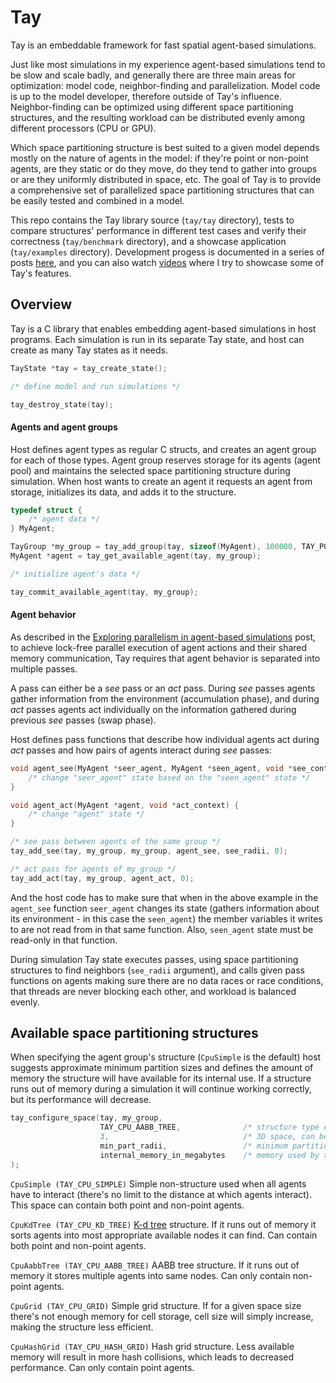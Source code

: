 # Tay

Tay is an embeddable framework for fast spatial agent-based simulations.

Just like most simulations in my experience agent-based simulations tend to be slow and scale badly, and generally there are three main areas for optimization: model code, neighbor-finding and parallelization. Model code is up to the model developer, therefore outside of Tay's influence. Neighbor-finding can be optimized using different space partitioning structures, and the resulting workload can be distributed evenly among different processors (CPU or GPU).

Which space partitioning structure is best suited to a given model depends mostly on the nature of agents in the model: if they're point or non-point agents, are they static or do they move, do they tend to gather into groups or are they uniformly distributed in space, etc. The goal of Tay is to provide a comprehensive set of parallelized space partitioning structures that can be easily tested and combined in a model.

This repo contains the Tay library source (`tay/tay` directory), tests to compare structures' performance in different test cases and verify their correctness (`tay/benchmark` directory), and a showcase application (`tay/examples` directory). Development progess is documented in a series of posts [here](https://bcace.github.io), and you can also watch [videos](https://www.youtube.com/watch?v=DD93xIQqz5s) where I try to showcase some of Tay's features.

## Overview

Tay is a C library that enables embedding agent-based simulations in host programs. Each simulation is run in its separate Tay state, and host can create as many Tay states as it needs.

```C
TayState *tay = tay_create_state();

/* define model and run simulations */

tay_destroy_state(tay);
```

#### Agents and agent groups

Host defines agent types as regular C structs, and creates an agent group for each of those types. Agent group reserves storage for its agents (agent pool) and maintains the selected space partitioning structure during simulation. When host wants to create an agent it requests an agent from storage, initializes its data, and adds it to the structure.

```C
typedef struct {
    /* agent data */
} MyAgent;

TayGroup *my_group = tay_add_group(tay, sizeof(MyAgent), 100000, TAY_POINT);
MyAgent *agent = tay_get_available_agent(tay, my_group);

/* initialize agent's data */

tay_commit_available_agent(tay, my_group);
```

#### Agent behavior

As described in the [Exploring parallelism in agent-based simulations](https://bcace.github.io/ochre.html) post, to achieve lock-free parallel execution of agent actions and their shared memory communication, Tay requires that agent behavior is separated into multiple passes.

A pass can either be a *see* pass or an *act* pass. During *see* passes agents gather information from the environment (accumulation phase), and during *act* passes agents act individually on the information gathered during previous *see* passes (swap phase).

Host defines pass functions that describe how individual agents act during *act* passes and how pairs of agents interact during *see* passes:

```C
void agent_see(MyAgent *seer_agent, MyAgent *seen_agent, void *see_context) {
    /* change "seer_agent" state based on the "seen_agent" state */
}

void agent_act(MyAgent *agent, void *act_context) {
    /* change "agent" state */
}

/* see pass between agents of the same group */
tay_add_see(tay, my_group, my_group, agent_see, see_radii, 0);

/* act pass for agents of my_group */
tay_add_act(tay, my_group, agent_act, 0);
```

And the host code has to make sure that when in the above example in the `agent_see` function `seer_agent` changes its state (gathers information about its environment - in this case the `seen_agent`) the member variables it writes to are not read from in that same function. Also, `seen_agent` state must be read-only in that function.

During simulation Tay state executes passes, using space partitioning structures to find neighbors (`see_radii` argument), and calls given pass functions on agents making sure there are no data races or race conditions, that threads are never blocking each other, and workload is balanced evenly.

## Available space partitioning structures

When specifying the agent group's structure (`CpuSimple` is the default) host suggests approximate minimum partition sizes and defines the amount of memory the structure will have available for its internal use. If a structure runs out of memory during a simulation it will continue working correctly, but its performance will decrease.

```C
tay_configure_space(tay, my_group,
                    TAY_CPU_AABB_TREE,              /* structure type enum */
                    3,                              /* 3D space, can be 1, 2, 3 or 4 dimensions */
                    min_part_radii,                 /* minimum partition sizes for each dimension (float4) */
                    internal_memory_in_megabytes    /* memory used by the structure, more memory generally means faster structure */
);
```

`CpuSimple (TAY_CPU_SIMPLE)` Simple non-structure used when all agents have to interact (there's no limit to the distance at which agents interact). This space can contain both point and non-point agents.

`CpuKdTree (TAY_CPU_KD_TREE)` [K-d tree](https://en.wikipedia.org/wiki/K-d_tree) structure. If it runs out of memory it sorts agents into most appropriate available nodes it can find. Can contain both point and non-point agents.

`CpuAabbTree (TAY_CPU_AABB_TREE)` AABB tree structure. If it runs out of memory it stores multiple agents into same nodes. Can only contain non-point agents.

`CpuGrid (TAY_CPU_GRID)` Simple grid structure. If for a given space size there's not enough memory for cell storage, cell size will simply increase, making the structure less efficient.

`CpuHashGrid (TAY_CPU_HASH_GRID)` Hash grid structure. Less available memory will result in more hash collisions, which leads to decreased performance. Can only contain point agents.
